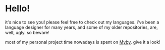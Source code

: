 # Hello!
it's nice to see you! please feel free to check out my languages. i've been a language designer for many years, and some of my older repositories, are, well, ugly. so beware!

most of my personal project time nowadays is spent on [Myby](https://github.com/ConorOBrien-Foxx/Myby). give it a look!
